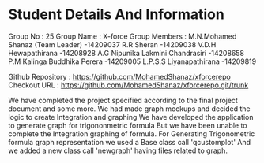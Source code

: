 # Student Details And Information 
Group No : 25
Group Name : X-force
Group Members : 
	M.N.Mohamed Shanaz  (Team Leader)  	-14209037
	R.R Sheran 	      	 	       	-14209038
	V.D.H Hewapathirana  	 	       	-14208928
	A.G Nipunika Lakmini Chandrasiri  	-14208658
	P.M Kalinga Buddhika Perera 	       	-14209005
	L.P.S.S Liyanapathirana 	       	-14209819 

Github Repository : https://github.com/MohamedShanaz/xforcerepo
Checkout URL : https://github.com/MohamedShanaz/xforcerepo.git/trunk

We have completed the project specified according to the final project document and some more.
We had made graph mockups and decided the logic to create Integration and graphing
We have developed the application to generate graph for trigononmetric formula 
But we have been unable to complete the Integration graphing of formula.
For Generating Trigonometric formula graph representation we used a Base class call 'qcustomplot'
And we added a new class call 'newgraph' having files related to graph. 